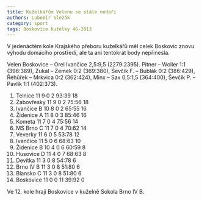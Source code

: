 ```yaml
---
title: Kuželkářům Velenu se stále nedaří
authors: Lubomír Slezák
category: sport
tags: Boskovice kuželky 46-2013
---
```


V jedenáctém kole Krajského přeboru kuželkářů měl celek Boskovic znovu výhodu domácího prostředí, ale ta ani tentokrát body nepřinesla.

Velen Boskovice – Orel Ivančice 2,5:9,5 (2279:2395). Pitner – Woller 1:1 (396:389), Zukal – Zemek 0:2 (369:380), Ševčík F. – Bublák 0:2 (386:429), Řehůřek – Mrkvica 0:2 (362:424), Minx – Sax 0,5:1,5 (364:400), Ševčík P. – Pavlík 1:1 (402:373). 

1. Telnice 11 9 0 2 93:39 18 
2. Žabovřesky 11 9 0 2 75:56 18 
3. Ivančice B 10 8 0 2 65:55 16 
4. Židenice A 11 8 0 3 85:46 16 
5. Kometa 11 7 0 4 75:56 14 
6. MS Brno C 11 7 0 4 70:62 14 
7. Veverky 11 6 0 5 53:78 12 
8. Ivančice 11 5 0 6 68:63 10 
9. Židenice B 10 4 0 6 60:59 8 
10. Husovice D 11 4 0 7 68:63 8 
11. Devítka 11 3 0 8 54:78 6 
12. Brno IV B 11 3 0 8 51:80 6 
13. Blansko C 11 3 0 8 51:80 6 
14. Boskovice 11 0 0 11 39:92 0 

Ve 12. kole hrají Boskovice v kuželně Sokola Brno IV B.